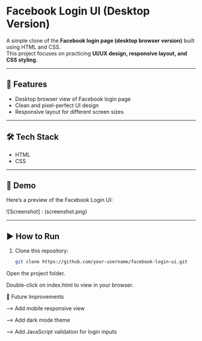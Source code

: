 # Facebook Login UI (Desktop Version)

A simple clone of the **Facebook login page (desktop browser version)** built using HTML and CSS.  
This project focuses on practicing **UI/UX design, responsive layout, and CSS styling**.

---

## 🚀 Features
- Desktop browser view of Facebook login page
- Clean and pixel-perfect UI design
- Responsive layout for different screen sizes

---

## 🛠️ Tech Stack
- HTML
- CSS

---

## 📸 Demo
Here’s a preview of the Facebook Login UI:

![Screenshot] : (screenshot.png)

---

## ▶️ How to Run
1. Clone this repository:
   ```bash
   git clone https://github.com/your-username/facebook-login-ui.git
Open the project folder.

Double-click on index.html to view in your browser.

📌 Future Improvements

--> Add mobile responsive view

--> Add dark mode theme

--> Add JavaScript validation for login inputs


